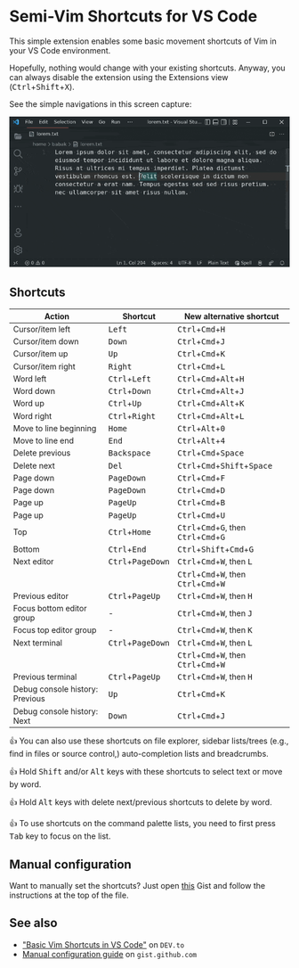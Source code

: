 # Semi-Vim Shortcuts for VS Code

This simple extension enables some basic movement shortcuts of Vim in your VS Code environment.

Hopefully, nothing would change with your existing shortcuts. Anyway, you can always disable the extension using the Extensions view (<kbd>Ctrl</kbd>+<kbd>Shift</kbd>+<kbd>X</kbd>).

See the simple navigations in this screen capture:

![Navigation](images/capture/navigation.gif)

## Shortcuts

| Action                          | Shortcut                            | New alternative shortcut                                                                      |
| ------------------------------- | ----------------------------------- | --------------------------------------------------------------------------------------------- |
| Cursor/item left                | <kbd>Left</kbd>                     | <kbd>Ctrl</kbd>+<kbd>Cmd</kbd>+<kbd>H</kbd>                                                   |
| Cursor/item down                | <kbd>Down</kbd>                     | <kbd>Ctrl</kbd>+<kbd>Cmd</kbd>+<kbd>J</kbd>                                                   |
| Cursor/item up                  | <kbd>Up</kbd>                       | <kbd>Ctrl</kbd>+<kbd>Cmd</kbd>+<kbd>K</kbd>                                                   |
| Cursor/item right               | <kbd>Right</kbd>                    | <kbd>Ctrl</kbd>+<kbd>Cmd</kbd>+<kbd>L</kbd>                                                   |
| Word left                       | <kbd>Ctrl</kbd>+<kbd>Left</kbd>     | <kbd>Ctrl</kbd>+<kbd>Cmd</kbd>+<kbd>Alt</kbd>+<kbd>H</kbd>                                    |
| Word down                       | <kbd>Ctrl</kbd>+<kbd>Down</kbd>     | <kbd>Ctrl</kbd>+<kbd>Cmd</kbd>+<kbd>Alt</kbd>+<kbd>J</kbd>                                    |
| Word up                         | <kbd>Ctrl</kbd>+<kbd>Up</kbd>       | <kbd>Ctrl</kbd>+<kbd>Cmd</kbd>+<kbd>Alt</kbd>+<kbd>K</kbd>                                    |
| Word right                      | <kbd>Ctrl</kbd>+<kbd>Right</kbd>    | <kbd>Ctrl</kbd>+<kbd>Cmd</kbd>+<kbd>Alt</kbd>+<kbd>L</kbd>                                    |
| Move to line beginning          | <kbd>Home</kbd>                     | <kbd>Ctrl</kbd>+<kbd>Alt</kbd>+<kbd>0</kbd>                                                   |
| Move to line end                | <kbd>End</kbd>                      | <kbd>Ctrl</kbd>+<kbd>Alt</kbd>+<kbd>4</kbd>                                                   |
| Delete previous                 | <kbd>Backspace</kbd>                | <kbd>Ctrl</kbd>+<kbd>Cmd</kbd>+<kbd>Space</kbd>                                               |
| Delete next                     | <kbd>Del</kbd>                      | <kbd>Ctrl</kbd>+<kbd>Cmd</kbd>+<kbd>Shift</kbd>+<kbd>Space</kbd>                              |
| Page down                       | <kbd>PageDown</kbd>                 | <kbd>Ctrl</kbd>+<kbd>Cmd</kbd>+<kbd>F</kbd>                                                   |
| Page down                       | <kbd>PageDown</kbd>                 | <kbd>Ctrl</kbd>+<kbd>Cmd</kbd>+<kbd>D</kbd>                                                   |
| Page up                         | <kbd>PageUp</kbd>                   | <kbd>Ctrl</kbd>+<kbd>Cmd</kbd>+<kbd>B</kbd>                                                   |
| Page up                         | <kbd>PageUp</kbd>                   | <kbd>Ctrl</kbd>+<kbd>Cmd</kbd>+<kbd>U</kbd>                                                   |
| Top                             | <kbd>Ctrl</kbd>+<kbd>Home</kbd>     | <kbd>Ctrl</kbd>+<kbd>Cmd</kbd>+<kbd>G</kbd>, then <kbd>Ctrl</kbd>+<kbd>Cmd</kbd>+<kbd>G</kbd> |
| Bottom                          | <kbd>Ctrl</kbd>+<kbd>End</kbd>      | <kbd>Ctrl</kbd>+<kbd>Shift</kbd>+<kbd>Cmd</kbd>+<kbd>G</kbd>                                  |
| Next editor                     | <kbd>Ctrl</kbd>+<kbd>PageDown</kbd> | <kbd>Ctrl</kbd>+<kbd>Cmd</kbd>+<kbd>W</kbd>, then <kbd>L</kbd>                                |
|                                 |                                     | <kbd>Ctrl</kbd>+<kbd>Cmd</kbd>+<kbd>W</kbd>, then <kbd>Ctrl</kbd>+<kbd>Cmd</kbd>+<kbd>W</kbd> |
| Previous editor                 | <kbd>Ctrl</kbd>+<kbd>PageUp</kbd>   | <kbd>Ctrl</kbd>+<kbd>Cmd</kbd>+<kbd>W</kbd>, then <kbd>H</kbd>                                |
| Focus bottom editor group       | -                                   | <kbd>Ctrl</kbd>+<kbd>Cmd</kbd>+<kbd>W</kbd>, then <kbd>J</kbd>                                |
| Focus top editor group          | -                                   | <kbd>Ctrl</kbd>+<kbd>Cmd</kbd>+<kbd>W</kbd>, then <kbd>K</kbd>                                |
| Next terminal                   | <kbd>Ctrl</kbd>+<kbd>PageDown</kbd> | <kbd>Ctrl</kbd>+<kbd>Cmd</kbd>+<kbd>W</kbd>, then <kbd>L</kbd>                                |
|                                 |                                     | <kbd>Ctrl</kbd>+<kbd>Cmd</kbd>+<kbd>W</kbd>, then <kbd>Ctrl</kbd>+<kbd>Cmd</kbd>+<kbd>W</kbd> |
| Previous terminal               | <kbd>Ctrl</kbd>+<kbd>PageUp</kbd>   | <kbd>Ctrl</kbd>+<kbd>Cmd</kbd>+<kbd>W</kbd>, then <kbd>H</kbd>                                |
| Debug console history: Previous | <kbd>Up</kbd>                       | <kbd>Ctrl</kbd>+<kbd>Cmd</kbd>+<kbd>K</kbd>                                                   |
| Debug console history: Next     | <kbd>Down</kbd>                     | <kbd>Ctrl</kbd>+<kbd>Cmd</kbd>+<kbd>J</kbd>                                                   |

👍 You can also use these shortcuts on file explorer, sidebar lists/trees (e.g., find in files or source control,) auto-completion lists and breadcrumbs.

👍 Hold <kbd>Shift</kbd> and/or <kbd>Alt</kbd> keys with these shortcuts to select text or move by word.

👍 Hold <kbd>Alt</kbd> keys with delete next/previous shortcuts to delete by word.

👍 To use shortcuts on the command palette lists, you need to first press <kbd>Tab</kbd> key to focus on the list.

## Manual configuration

Want to manually set the shortcuts? Just open [this][gist] Gist and follow the instructions at the top of the file.

## See also

* ["Basic Vim Shortcuts in VS Code"][blog] on `DEV.to`
* [Manual configuration guide][gist] on `gist.github.com`

[blog]: https://dev.to/babakks/basic-vim-shortcuts-in-vs-code-i62
[gist]: https://gist.github.com/babakks/cc30aeee2e2342ea22cd6b76f76f65b6
